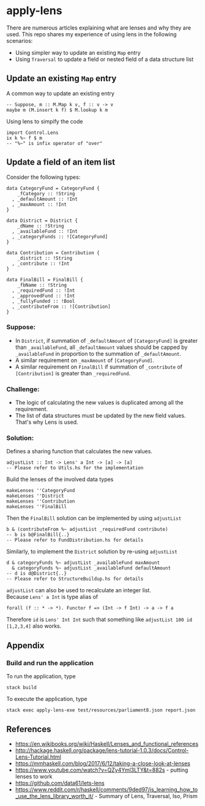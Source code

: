 # apply-lens
There are numerous articles explaining what are lenses and why they are used.  This repo shares my experience of using lens in the following scenarios:
* Using simpler way to update an existing `Map` entry
* Using `Traversal` to update a field or nested field of a data structure list

## Update an existing `Map` entry

A common way to update an existing entry
```
-- Suppose, m :: M.Map k v, f :: v -> v
maybe m (M.insert k f) $ M.lookup k m
```

Using lens to simpify the code
```
import Control.Lens
ix k %~ f $ m
-- "%~" is infix operator of "over"
```

## Update a field of an item list
Consider the following types:
```
data CategoryFund = CategoryFund {
    _fCategory :: !String
  , _defaultAmount :: !Int
  , _maxAmount :: !Int
}

data District = District {
    _dName :: !String
  , _availableFund :: !Int
  , _categoryFunds :: ![CategoryFund]
}

data Contribution = Contribution {
    _district :: !String
  , _contribute :: !Int
}

data FinalBill = FinalBill {
    _fbName :: !String
  , _requiredFund :: !Int
  , _approvedFund :: !Int
  , _fullyFunded :: !Bool
  , _contributeFrom :: ![Contribution]
}
```

### Suppose:
* In `District`, if summation of `_defaultAmount` of `[CategoryFund]` is greater than `_availableFund`, all `_defaultAmount` values should be capped by `_availableFund` in proportion to the summation of `_defaultAmount`.
* A similar requirement on `_maxAmount` of `[CategoryFund]`.
* A similar requirement on `FinalBill` if summation of `_contribute` of `[Contribution]` is greater than `_requiredFund`.

### Challenge:
* The logic of calculating the new values is duplicated among all the requirement.
* The list of data structures must be updated by the new field values.  That's why Lens is used.

### Solution:
Defines a sharing function that calculates the new values.
```
adjustList :: Int -> Lens' a Int -> [a] -> [a]
-- Please refer to Utils.hs for the implementation
```

Build the lenses of the involved data types
```
makeLenses ''CategoryFund
makeLenses ''District
makeLenses ''Contribution
makeLenses ''FinalBill
```

Then the `FinalBill` solution can be implemented by using `adjustList`
```
b & (contributeFrom %~ adjustList _requiredFund contribute)
-- b is b@FinalBill{..}
-- Please refer to FundDistribution.hs for details
```

Similarly, to implement the `District` solution by re-using `adjustList`
```
d & categoryFunds %~ adjustList _availableFund maxAmount
  & categoryFunds %~ adjustList _availableFund defaultAmount
-- d is d@District{..}
-- Please refer to StructureBuildup.hs for details
```

`adjustList` can also be used to recalculate an integer list.  
Because `Lens' a Int` is type alias of 
```
forall (f :: * -> *). Functor f => (Int -> f Int) -> a -> f a
```
Therefore `id` is `Lens' Int Int` such that something like `adjustList 100 id [1,2,3,4]` also works.

## Appendix
### Build and run the application
To run the application, type 
```
stack build
```

To execute the application, type
```
stack exec apply-lens-exe test/resources/parliament8.json report.json
```

## References
* https://en.wikibooks.org/wiki/Haskell/Lenses_and_functional_references
* http://hackage.haskell.org/package/lens-tutorial-1.0.3/docs/Control-Lens-Tutorial.html
* https://mmhaskell.com/blog/2017/6/12/taking-a-close-look-at-lenses
* https://www.youtube.com/watch?v=QZy4Yml3LTY&t=882s - putting lenses to work
* https://github.com/data61/lets-lens
* https://www.reddit.com/r/haskell/comments/9ded97/is_learning_how_to_use_the_lens_library_worth_it/ - Summary of Lens, Traversal, Iso, Prism